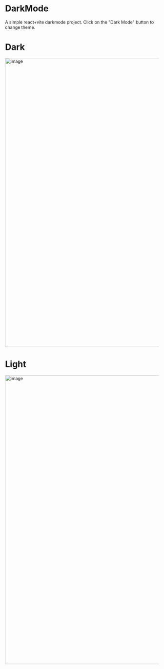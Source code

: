 # DarkMode

A simple react+vite darkmode project. Click on the "Dark Mode" button to change theme.

# Dark
<img width="1919" height="944" alt="image" src="https://github.com/user-attachments/assets/8d7dcded-3373-4d7b-a582-0838b42107c8" />

# Light
<img width="1919" height="944" alt="image" src="https://github.com/user-attachments/assets/a1ff5b61-29a8-4c9b-91c8-c77ee8a4cec5" />



